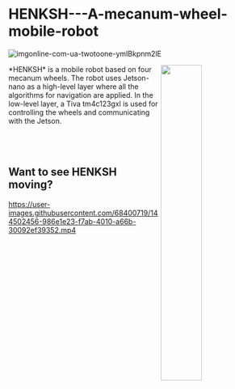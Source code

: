 # HENKSH---A-mecanum-wheel-mobile-robot
![imgonline-com-ua-twotoone-ymIBkpnm2lE](https://user-images.githubusercontent.com/68400719/144664305-fe59b2ea-9ac5-4f99-b4fa-8f53646556e0.jpg)

<img align="right" src="https://user-images.githubusercontent.com/68400719/144500521-c854e1f9-8e5b-4965-b320-b0abc30414d8.gif" width="40%" height="40%"/>
*HENKSH* is a mobile robot based on four mecanum wheels. The robot uses Jetson-nano as a high-level layer where all the algorithms for navigation are applied. In the low-level layer, a Tiva tm4c123gxl is used for controlling the wheels and communicating with the Jetson.<br><br><br><br> 




## Want to see HENKSH moving?
https://user-images.githubusercontent.com/68400719/144502456-986e1e23-f7ab-4010-a66b-30092ef39352.mp4


